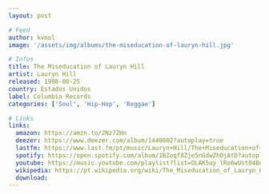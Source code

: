 ```yaml
---
layout: post

# Feed
author: kvnol
image: '/assets/img/albums/the-miseducation-of-lauryn-hill.jpg'

# Infos
title: The Miseducation of Lauryn Hill
artist: Lauryn Hill
released: 1998-08-25
country: Estados Unidos
label: Columbia Records
categories: ['Soul', 'Hip-Hop', 'Reggae']

# Links
links:
  amazon: https://amzn.to/2Nz7ZHn
  deezer: https://www.deezer.com/album/1440802?autoplay=true
  lastfm: https://www.last.fm/pt/music/Lauryn+Hill/The+Miseducation+of+Lauryn+Hill
  spotify: https://open.spotify.com/album/1BZoqf8Zje5nGdwZhOjAtD?autoplay=true
  youtube: https://music.youtube.com/playlist?list=OLAK5uy_lRo6wUst04Buqa-V-E55zmc2Dl_571ROs&feature=gws_kp_album&feature=gws_kp_artist
  wikipedia: https://pt.wikipedia.org/wiki/The_Miseducation_of_Lauryn_Hill
  download:
---
```

